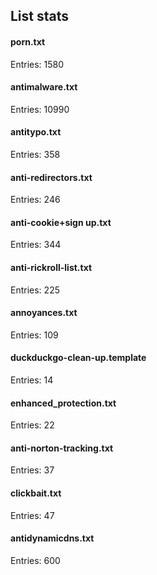 ## List stats
#### porn.txt
Entries: 1580 <br> 
#### antimalware.txt
Entries: 10990 <br> 
#### antitypo.txt
Entries: 358 <br> 
#### anti-redirectors.txt
Entries: 246 <br> 
#### anti-cookie+sign up.txt
Entries: 344 <br> 
#### anti-rickroll-list.txt
Entries: 225 <br> 
#### annoyances.txt
Entries: 109 <br> 
#### duckduckgo-clean-up.template
Entries: 14 <br> 
#### enhanced_protection.txt
Entries: 22 <br> 
#### anti-norton-tracking.txt
Entries: 37 <br> 
#### clickbait.txt
Entries: 47 <br> 
#### antidynamicdns.txt
Entries: 600 <br> 
